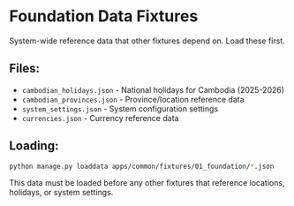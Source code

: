 # Foundation Data Fixtures

System-wide reference data that other fixtures depend on. Load these first.

## Files:

- `cambodian_holidays.json` - National holidays for Cambodia (2025-2026)
- `cambodian_provinces.json` - Province/location reference data
- `system_settings.json` - System configuration settings
- `currencies.json` - Currency reference data

## Loading:

```bash
python manage.py loaddata apps/common/fixtures/01_foundation/*.json
```

This data must be loaded before any other fixtures that reference locations, holidays, or system settings.
